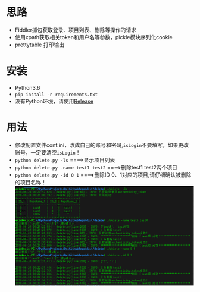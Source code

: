 # 思路
* Fiddler抓包获取登录、项目列表、删除等操作的请求
* 使用xpath获取相关token和用户名等参数，pickle模块序列化cookie
* prettytable 打印输出

# 安装 
* Python3.6
* `pip install -r requirements.txt`
*  没有Python环境，请使用[Release](https://github.com/steinvenic/DelGithubRepo/releases)

#  用法

* 修改配置文件conf.ini，改成自己的账号和密码,`isLogin`不要填写，如果更改账号，一定要清空`isLogin`！  
* `python delete.py -ls`    ====>显示项目列表
* `python delete.py -name test1 test2`    ====>删除test1 test2两个项目
* `python delete.py -id 0 1`              ====>删除ID 0、1对应的项目,请仔细确认被删除的项目名称！
![avartar](https://github.com/steinvenic/DelGithubRepo/blob/master/20180624002334.png)
